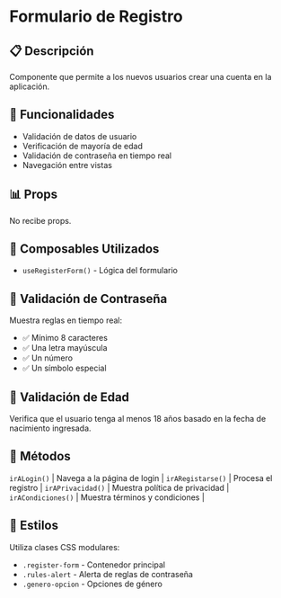 # Formulario de Registro

## 📋 Descripción
Componente que permite a los nuevos usuarios crear una cuenta en la aplicación.

## 🎯 Funcionalidades
- Validación de datos de usuario
- Verificación de mayoría de edad
- Validación de contraseña en tiempo real
- Navegación entre vistas

## 📊 Props
No recibe props.

## 🔄 Composables Utilizados
- `useRegisterForm()` - Lógica del formulario

## 🎨 Validación de Contraseña
Muestra reglas en tiempo real:
- ✅ Mínimo 8 caracteres
- ✅ Una letra mayúscula
- ✅ Un número
- ✅ Un símbolo especial

## 📅 Validación de Edad
Verifica que el usuario tenga al menos 18 años basado en la fecha de nacimiento ingresada.

## 🎯 Métodos

`irALogin()` | Navega a la página de login |
`irARegistarse()` | Procesa el registro |
`irAPrivacidad()` | Muestra política de privacidad |
`irACondiciones()` | Muestra términos y condiciones |

## 🎨 Estilos
Utiliza clases CSS modulares:
- `.register-form` - Contenedor principal
- `.rules-alert` - Alerta de reglas de contraseña
- `.genero-opcion` - Opciones de género